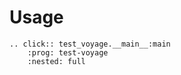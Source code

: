 # Usage

```{eval-rst}
.. click:: test_voyage.__main__:main
    :prog: test-voyage
    :nested: full
```
